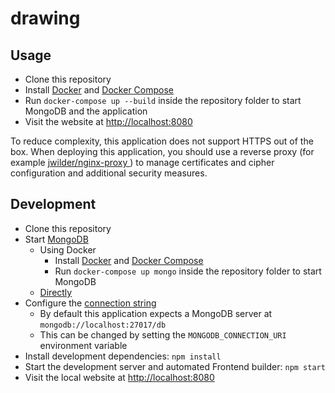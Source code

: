 # drawing

## Usage

-   Clone this repository
-   Install [Docker](https://www.docker.com/) and [Docker Compose](https://docs.docker.com/compose/)
-   Run `docker-compose up --build` inside the repository folder to start MongoDB and the application
-   Visit the website at [http://localhost:8080](http://localhost:8080)

To reduce complexity, this application does not support HTTPS out of the box. When deploying this application, you should use a reverse proxy (for example [jwilder/nginx-proxy
](https://github.com/jwilder/nginx-proxy)) to manage certificates and cipher configuration and additional security measures.

## Development

-   Clone this repository
-   Start [MongoDB](https://www.mongodb.com/)
    -   Using Docker
        -   Install [Docker](https://www.docker.com/) and [Docker Compose](https://docs.docker.com/compose/)
        -   Run `docker-compose up mongo` inside the repository folder to start MongoDB
    -   [Directly](https://www.mongodb.com/download-center/community)
-   Configure the [connection string](https://docs.mongodb.com/manual/reference/connection-string/)
    -   By default this application expects a MongoDB server at `mongodb://localhost:27017/db`
    -   This can be changed by setting the `MONGODB_CONNECTION_URI` environment variable
-   Install development dependencies: `npm install`
-   Start the development server and automated Frontend builder: `npm start`
-   Visit the local website at [http://localhost:8080](http://localhost:8080)
